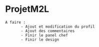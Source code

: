 # ProjetM2L
    A faire : 
           - Ajout et modification du profil
           - Ajout des commentaires
           - Finir le panel chef
           - Finir le design